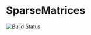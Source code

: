 # SparseMatrices

[![Build Status](https://travis-ci.org/spencerlyon2/SparseMatrices.jl.svg?branch=master)](https://travis-ci.org/spencerlyon2/SparseMatrices.jl)
